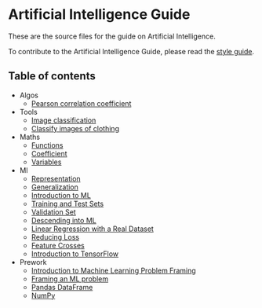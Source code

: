# Artificial Intelligence Guide

These are the source files for the guide on Artificial Intelligence.

To contribute to the Artificial Intelligence Guide, please read the
[style guide](https://www.tensorflow.org/community/contribute/docs_style).


## Table of contents

- Algos
  - [Pearson correlation coefficient](/docs/algos/correlation/pearson_correlation/Pearson-correlation-coefficient.md)
- Tools
  - [Image classification](/docs/tools/tensorflow/Image-classification.md)
  - [Classify images of clothing](/docs/tools/tensorflow/Classify-images-of-clothing.md)
- Maths
  - [Functions](/docs/maths/algebra/Functions.md)
  - [Coefficient](/docs/maths/algebra/Coefficient.md)
  - [Variables](/docs/maths/algebra/Variables.md)
- Ml
  - [Representation](/docs/ml/Representation.md)
  - [Generalization](/docs/ml/Generalization.md)
  - [Introduction to ML](/docs/ml/Introduction-to-ML.md)
  - [Training and Test Sets](/docs/ml/Training-and-Test-Sets.md)
  - [Validation Set](/docs/ml/Validation-Set.md)
  - [Descending into ML](/docs/ml/Descending-into-ML.md)
  - [Linear Regression with a Real Dataset](/docs/ml/Linear-Regression-with-a-Real-Dataset.md)
  - [Reducing Loss](/docs/ml/Reducing-Loss.md)
  - [Feature Crosses](/docs/ml/Feature-Crosses.md)
  - [Introduction to TensorFlow](/docs/ml/Introduction-to-TensorFlow.md)
- Prework
  - [Introduction to Machine Learning Problem Framing](/docs/prework/Introduction-to-Machine-Learning-Problem-Framing.md)
  - [Framing an ML problem](/docs/prework/Framing-an-ML-problem.md)
  - [Pandas DataFrame](/docs/prework/Pandas-DataFrame.md)
  - [NumPy](/docs/prework/NumPy.md)
